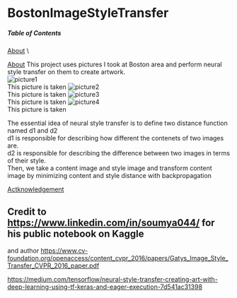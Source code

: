 # BostonImageStyleTransfer

##### Table of Contents  
[About](#About)
<a id="About"></a>\




[About](#About)
This project uses pictures I took at Boston area and perform neural style transfer on them to create artwork.\
![picture1](https://user-images.githubusercontent.com/84426364/148293521-3e1e39ea-fa7b-44e6-bda2-efbc4c001f26.jpg)\
This picture is taken
![picture2](https://user-images.githubusercontent.com/84426364/148293524-201915e0-29ab-4ce4-8f1d-898cd5886e59.jpg)\
This picture is taken
![picture3](https://user-images.githubusercontent.com/84426364/148293528-2e69791d-17c5-40da-8956-39cf70dbe5e3.jpg)\
This picture is taken
![picture4](https://user-images.githubusercontent.com/84426364/148293529-3b69dbbe-5001-4a8a-9600-ee0d9aa82921.jpg)\
This picture is taken

The essential idea of neural style transfer is to define two distance function named d1 and d2\
d1 is responsible for describing how different the contenets of two images are.\
d2 is responsible for describing the difference between two images in terms of their style.\
Then, we take a content image and style image and transform content image by minimizing content and style distance with backpropagation










[Actknowledgement](#actknowledgement)
<a id="Actknowledgement"></a>
## Credit to https://www.linkedin.com/in/soumya044/ for his public notebook on Kaggle
and author https://www.cv-foundation.org/openaccess/content_cvpr_2016/papers/Gatys_Image_Style_Transfer_CVPR_2016_paper.pdf

https://medium.com/tensorflow/neural-style-transfer-creating-art-with-deep-learning-using-tf-keras-and-eager-execution-7d541ac31398
